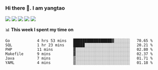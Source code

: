 ### Hi there 👋. I am yangtao 

<!-- **runtu666/runtu666** is a ✨ _special_ ✨ repository because its `README.md` (this file) appears on your GitHub profile. -->

![](https://github-profile-summary-cards.vercel.app/api/cards/profile-details?username=runtu666&theme=github)
![](https://github-profile-summary-cards.vercel.app/api/cards/repos-per-language?username=runtu666&theme=github)
![](https://github-profile-summary-cards.vercel.app/api/cards/most-commit-language?username=runtu666&theme=github)
![](https://github-profile-summary-cards.vercel.app/api/cards/stats?&username=runtu666&theme=github)
![](https://github-profile-summary-cards.vercel.app/api/cards/productive-time?username=runtu666&theme=github)

📊 **This week I spent my time on**
<!--START_SECTION:waka-->

```text
Go            4 hrs 53 mins   █████████████████▓░░░░░░░   70.65 %
SQL           1 hr 23 mins    █████░░░░░░░░░░░░░░░░░░░░   20.21 %
PHP           11 mins         ▓░░░░░░░░░░░░░░░░░░░░░░░░   02.80 %
Makefile      9 mins          ▓░░░░░░░░░░░░░░░░░░░░░░░░   02.37 %
Java          7 mins          ▒░░░░░░░░░░░░░░░░░░░░░░░░   01.71 %
YAML          4 mins          ▒░░░░░░░░░░░░░░░░░░░░░░░░   01.18 %
```

<!--END_SECTION:waka-->


[comment]: <> (Here are some ideas to get you started:)

[comment]: <> (- 🔭 I’m currently working on tal)

[comment]: <> (- 🌱 I’m currently learning devops)

[comment]: <> (- 👯 I’m looking to collaborate on ...)

[comment]: <> (- 🤔 I’m looking for help with ...)

[comment]: <> (- 💬 Ask me about ...)

[comment]: <> (- 📫 How to reach me: ...)

[comment]: <> (- 😄 Pronouns: ...)

[comment]: <> (- ⚡ Fun fact: ...)
